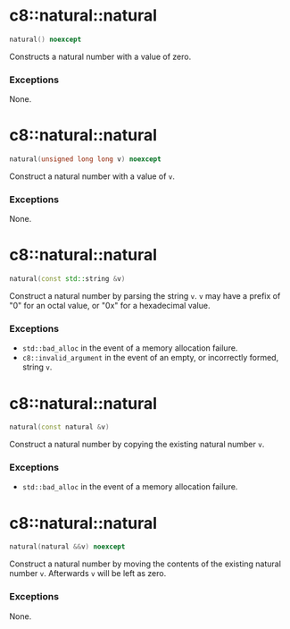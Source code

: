 # c8::natural::natural #

```cpp
natural() noexcept
```

Constructs a natural number with a value of zero.

### Exceptions ###

None.

# c8::natural::natural #

```cpp
natural(unsigned long long v) noexcept
```

Construct a natural number with a value of `v`.

### Exceptions ###

None.

# c8::natural::natural #

```cpp
natural(const std::string &v)
```

Construct a natural number by parsing the string `v`.  `v` may have a prefix of "0" for an octal value, or "0x" for a hexadecimal value.

### Exceptions ###

* `std::bad_alloc` in the event of a memory allocation failure.
* `c8::invalid_argument` in the event of an empty, or incorrectly formed, string `v`.

# c8::natural::natural #

```cpp
natural(const natural &v)
```

Construct a natural number by copying the existing natural number `v`.

### Exceptions ###

* `std::bad_alloc` in the event of a memory allocation failure.

# c8::natural::natural #

```cpp
natural(natural &&v) noexcept
```

Construct a natural number by moving the contents of the existing natural number `v`.  Afterwards `v` will be left as zero.

### Exceptions ###

None.

